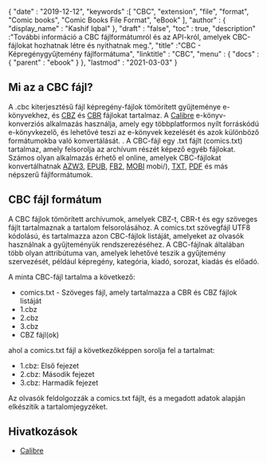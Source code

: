 {
  "date" : "2019-12-12",
  "keywords" :[ "CBC", "extension", "file", "format", "Comic books", "Comic Books File Format", "eBook" ],
  "author" : {
    "display_name" : "Kashif Iqbal"
},
  "draft" : "false",
  "toc" : true,
  "description" :"További információ a CBC fájlformátumról és az API-król, amelyek CBC-fájlokat hozhatnak létre és nyithatnak meg.",
  "title" :"CBC - Képregénygyűjtemény fájlformátuma",
  "linktitle" : "CBC",
  "menu" : {
    "docs" : {
      "parent" : "ebook"
}
},
  "lastmod" : "2021-03-03"
}

## Mi az a CBC fájl?

A .cbc kiterjesztésű fájl képregény-fájlok tömörített gyűjteménye e-könyvekhez, és [CBZ](/hu/ebook/cbz/) és [CBR](/hu/ebook/cbr/) fájlokat tartalmaz. A [Calibre](https://calibre-ebook.com/) e-könyv-konverziós alkalmazás használja, amely egy többplatformos nyílt forráskódú e-könyvkezelő, és lehetővé teszi az e-könyvek kezelését és azok különböző formátumokba való konvertálását. . A CBC-fájl egy .txt fájlt (comics.txt) tartalmaz, amely felsorolja az archívum részét képező egyéb fájlokat. Számos olyan alkalmazás érhető el online, amelyek CBC-fájlokat konvertálhatnak [AZW3](/hu/ebook/azw3/), [EPUB](/hu/ebook/epub/), [FB2](/hu/ebook/fb2/), [MOBI](/hu/ebook/) mobi/), [TXT](/hu/word-processing/txt/), [PDF](/hu/pdf/) és más népszerű fájlformátumok.

## CBC fájl formátum

A CBC fájlok tömörített archívumok, amelyek CBZ-t, CBR-t és egy szöveges fájlt tartalmaznak a tartalom felsorolásához. A comics.txt szövegfájl UTF8 kódolású, és tartalmazza azon CBC-fájlok listáját, amelyeket az olvasók használnak a gyűjteményük rendszerezéséhez. A CBC-fájlnak általában több olyan attribútuma van, amelyek lehetővé teszik a gyűjtemény szervezését, például képregény, kategória, kiadó, sorozat, kiadás és előadó.

A minta CBC-fájl tartalma a következő:

* comics.txt - Szöveges fájl, amely tartalmazza a CBR és CBZ fájlok listáját
* 1.cbz
* 2.cbz
* 3.cbz
* CBZ fájl(ok)

ahol a comics.txt fájl a következőképpen sorolja fel a tartalmat:

* 1.cbz: Első fejezet
* 2.cbz: Második fejezet
* 3.cbz: Harmadik fejezet

Az olvasók feldolgozzák a comics.txt fájlt, és a megadott adatok alapján elkészítik a tartalomjegyzéket.

## Hivatkozások

* [Calibre](https://calibre-ebook.com/)

